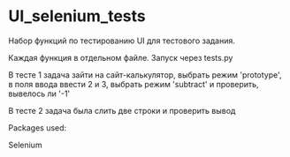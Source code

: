# UI_selenium_tests

Набор функций по тестированию UI для тестового задания.

Каждая функция в отдельном файле. Запуск через tests.py 

В тесте 1 задача зайти на сайт-калькулятор, выбрать режим 'prototype', в поля ввода ввести 2 и 3, выбрать режим 'subtract' и проверить, вывелось ли '-1'


В тесте 2 задача была слить две строки и проверить вывод



Packages used:

Selenium
